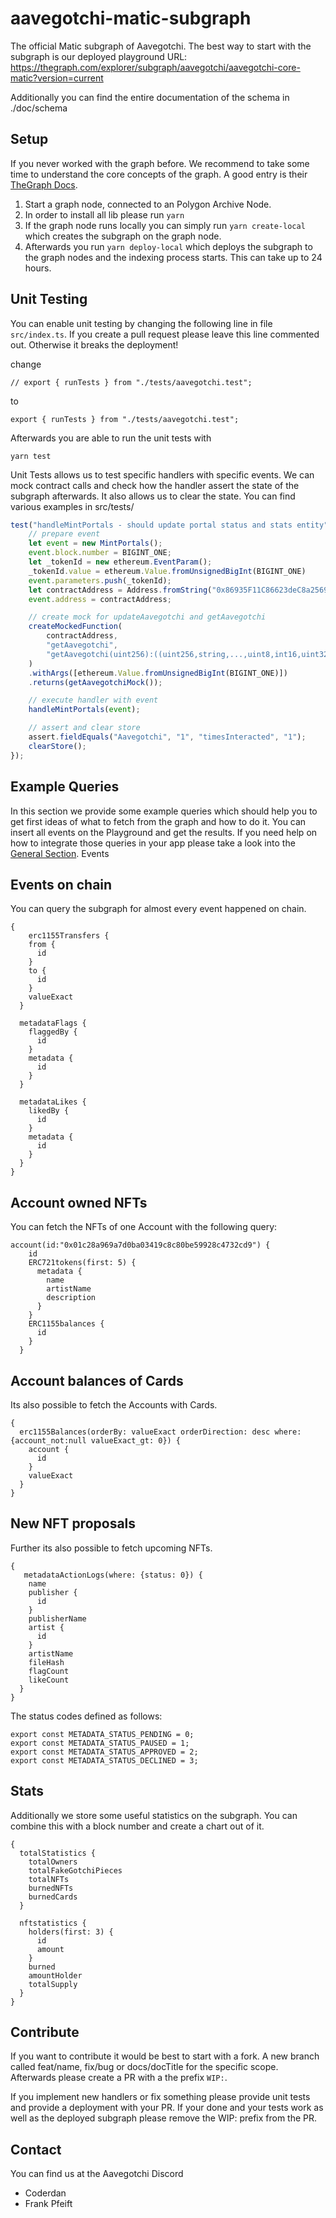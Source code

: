 # aavegotchi-matic-subgraph

The official Matic subgraph of Aavegotchi.
The best way to start with the subgraph is our deployed playground URL: https://thegraph.com/explorer/subgraph/aavegotchi/aavegotchi-core-matic?version=current

Additionally you can find the entire documentation of the schema in ./doc/schema
## Setup

If you never worked with the graph before. We recommend to take some time to understand the core concepts of the graph. A good entry is their [TheGraph Docs](https://thegraph.com/docs/developer/quick-start).

1. Start a graph node, connected to an Polygon Archive Node. 
2. In order to install all lib please run ```yarn```
3. If the graph node runs locally you can simply run ```yarn create-local``` which creates the subgraph on the graph node. 
4. Afterwards you run ```yarn deploy-local``` which deploys the subgraph to the graph nodes and the indexing process starts. This can take up to 24 hours.

## Unit Testing

You can enable unit testing by changing the following line in file `src/index.ts`.
If you create a pull request please leave this line commented out. Otherwise it breaks the deployment!

change
```
// export { runTests } from "./tests/aavegotchi.test";
``` 
to
```
export { runTests } from "./tests/aavegotchi.test";
```

Afterwards you are able to run the unit tests with 
```
yarn test
``` 

Unit Tests allows us to test specific handlers with specific events. We can mock contract calls and check how the handler  assert the state of the subgraph afterwards. It also allows us to clear the state. You can find various examples in src/tests/

```js
test("handleMintPortals - should update portal status and stats entity", () => {
    // prepare event
    let event = new MintPortals();
    event.block.number = BIGINT_ONE;
    let _tokenId = new ethereum.EventParam();
    _tokenId.value = ethereum.Value.fromUnsignedBigInt(BIGINT_ONE)
    event.parameters.push(_tokenId);
    let contractAddress = Address.fromString("0x86935F11C86623deC8a25696E1C19a8659CbF95d");
    event.address = contractAddress;

    // create mock for updateAavegotchi and getAavegotchi
    createMockedFunction(
        contractAddress,
        "getAavegotchi",
        "getAavegotchi(uint256):((uint256,string,...,uint8,int16,uint32))[]))"
    )
    .withArgs([ethereum.Value.fromUnsignedBigInt(BIGINT_ONE)])
    .returns(getAavegotchiMock());

    // execute handler with event
    handleMintPortals(event);

    // assert and clear store
    assert.fieldEquals("Aavegotchi", "1", "timesInteracted", "1");
    clearStore();
});
```



## Example Queries

In this section we provide some example queries which should help you to get first ideas of what to fetch from the graph and how to do it. You can insert all events on the Playground and get the results. If you need help on how to integrate those queries in your app please take a look into the [General Section](https://docs.aavegotchi.com/subgraphs/general).
Events

## Events on chain

You can query the subgraph for almost every event happened on chain. 
```
{
	erc1155Transfers {
    from {
      id
    }
    to {
      id
    }
    valueExact
  }  
  
  metadataFlags {
    flaggedBy {
      id
    }
    metadata {
      id
    }
  }
  
  metadataLikes {
    likedBy {
      id
    }
    metadata {
      id
    }
  }
}
```

## Account owned NFTs

You can fetch the NFTs of one Account with the following query:

```
account(id:"0x01c28a969a7d0ba03419c8c80be59928c4732cd9") {
    id
    ERC721tokens(first: 5) {
      metadata {
        name
        artistName
        description
      }
    }
    ERC1155balances {
      id
    }
  }

```

## Account balances of Cards
Its also possible to fetch the Accounts with Cards.
```
{
  erc1155Balances(orderBy: valueExact orderDirection: desc where: {account_not:null valueExact_gt: 0}) {
    account {
      id
    }
    valueExact
  }
}
```
## New NFT proposals
Further its also possible to fetch upcoming NFTs. 
```
{
   metadataActionLogs(where: {status: 0}) {
    name
    publisher {
      id
    }
    publisherName
    artist {
      id
    }
    artistName
    fileHash
    flagCount
    likeCount
  }
}
```

The status codes defined as follows:
```
export const METADATA_STATUS_PENDING = 0;
export const METADATA_STATUS_PAUSED = 1;
export const METADATA_STATUS_APPROVED = 2;
export const METADATA_STATUS_DECLINED = 3;
```

## Stats
Additionally we store some useful statistics on the subgraph. You can combine this with a block number and create a chart out of it.

```
{
  totalStatistics {
    totalOwners
    totalFakeGotchiPieces
    totalNFTs
    burnedNFTs
    burnedCards
  }
  
  nftstatistics {
    holders(first: 3) {
      id
      amount
    }
    burned
    amountHolder
    totalSupply
  }
}
```

## Contribute

If you want to contribute it would be best to start with a fork. A new branch called feat/name, fix/bug or docs/docTitle for the specific scope. Afterwards please create a PR with a the prefix `WIP:`.

If you implement new handlers or fix something please provide unit tests and provide a deployment with your PR. If your done and your tests work as well as the deployed subgraph please remove the WIP: prefix from the PR.

## Contact

You can find us at the Aavegotchi Discord
- Coderdan
- Frank Pfeift

